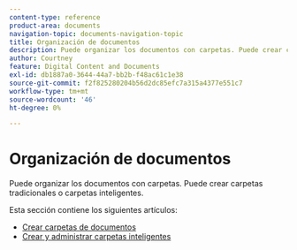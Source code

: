 ```yaml
---
content-type: reference
product-area: documents
navigation-topic: documents-navigation-topic
title: Organización de documentos
description: Puede organizar los documentos con carpetas. Puede crear carpetas tradicionales o carpetas inteligentes.
author: Courtney
feature: Digital Content and Documents
exl-id: db1887a0-3644-44a7-bb2b-f48ac61c1e38
source-git-commit: f2f825280204b56d2dc85efc7a315a4377e551c7
workflow-type: tm+mt
source-wordcount: '46'
ht-degree: 0%

---
```


# Organización de documentos

Puede organizar los documentos con carpetas. Puede crear carpetas tradicionales o carpetas inteligentes.

Esta sección contiene los siguientes artículos:

* [Crear carpetas de documentos](../../documents/organizing-documents/create-documents-folder.md)
* [Crear y administrar carpetas inteligentes](../../documents/organizing-documents/create-manage-smart-folders.md)

